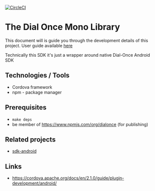 [![CircleCI](https://circleci.com/gh/dial-once/sdk-cordova.svg?style=shield)](https://circleci.com/gh/dial-once/sdk-cordova)

# The Dial Once Mono Library

This document will is guide you through the development details of this project. User guide available [here](http://developer.dial-once.com/xamarin/howto/)

Technically this SDK it's just a wrapper around native Dial-Once Android SDK 

## Technologies / Tools

 - Cordova framework
 - npm - package manager

## Prerequisites

 - `make deps`
 - be member of https://www.npmjs.com/org/dialonce (for publishing)

## Related projects

 - [sdk-android](https://github.com/dial-once/sdk-android)

## Links

 - https://cordova.apache.org/docs/en/2.1.0/guide/plugin-development/android/